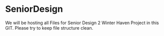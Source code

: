 # SeniorDesign

We will be hosting all Files for Senior Design 2 Winter Haven Project in this GIT. Please try to keep file structure clean.
